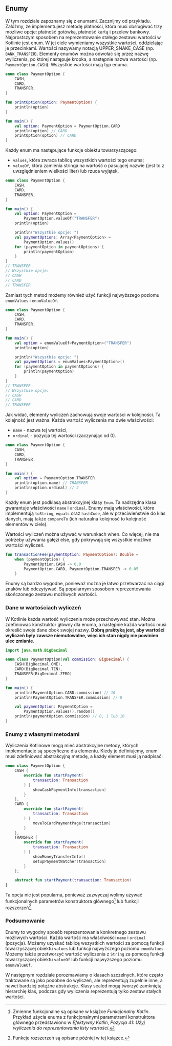 ## Enumy

W tym rozdziale zapoznamy się z enumami. Zacznijmy od przykładu. Załóżmy, że implementujesz metodę płatności, która musi obsługiwać trzy możliwe opcje: płatność gotówką, płatność kartą i przelew bankowy. Najprostszym sposobem na reprezentowanie stałego zestawu wartości w Kotlinie jest enum. W jej ciele wymieniamy wszystkie wartości, oddzielając je przecinkami. Wartości nazywamy notacją UPPER_SNAKE_CASE (np. `BANK_TRANSFER`). Elementy enumów można odwołać się przez nazwę wyliczenia, po której następuje kropka, a następnie nazwa wartości (np. `PaymentOption.CASH`). Wszystkie wartości mają typ enuma.

```kotlin
enum class PaymentOption {
    CASH,
    CARD,
    TRANSFER,
}

fun printOption(option: PaymentOption) {
    println(option)
}

fun main() {
    val option: PaymentOption = PaymentOption.CARD
    println(option) // CARD
    printOption(option) // CARD
}
```

Każdy enum ma następujące funkcje obiektu towarzyszącego:
* `values`, która zwraca tablicę wszystkich wartości tego enuma;
* `valueOf`, która zamienia stringa na wartość o pasującej nazwie (jest to z uwzględnieniem wielkości liter) lub rzuca wyjątek.

```kotlin
enum class PaymentOption {
    CASH,
    CARD,
    TRANSFER,
}

fun main() {
    val option: PaymentOption =
        PaymentOption.valueOf("TRANSFER")
    println(option)

    println("Wszystkie opcje: ")
    val paymentOptions: Array<PaymentOption> =
        PaymentOption.values()
    for (paymentOption in paymentOptions) {
        println(paymentOption)
    }
}
// TRANSFER
// Wszystkie opcje:
// CASH
// CARD
// TRANSFER
```

Zamiast tych metod możemy również użyć funkcji najwyższego poziomu `enumValues` i `enumValueOf`.

```kotlin
enum class PaymentOption {
    CASH,
    CARD,
    TRANSFER,
}

fun main() {
    val option = enumValueOf<PaymentOption>("TRANSFER")
    println(option)

    println("Wszystkie opcje: ")
    val paymentOptions = enumValues<PaymentOption>()
    for (paymentOption in paymentOptions) {
        println(paymentOption)
    }
}
// TRANSFER
// Wszystkie opcje:
// CASH
// CARD
// TRANSFER
```

Jak widać, elementy wyliczeń zachowują swoje wartości w kolejności. Ta kolejność jest ważna. Każda wartość wyliczenia ma dwie właściwości:
* `name` - nazwa tej wartości,
* `ordinal` - pozycja tej wartości (zaczynając od 0).

```kotlin
enum class PaymentOption {
    CASH,
    CARD,
    TRANSFER,
}

fun main() {
    val option = PaymentOption.TRANSFER
    println(option.name) // TRANSFER
    println(option.ordinal) // 2
}
```

Każdy enum jest podklasą abstrakcyjnej klasy `Enum`. Ta nadrzędna klasa gwarantuje właściwości `name` i `ordinal`. Enumy mają właściwości, które implementują `toString`, `equals` oraz `hashCode`, ale w przeciwieństwie do klas danych, mają także `compareTo` (ich naturalna kolejność to kolejność elementów w ciele).

Wartości wyliczeń można używać w warunkach when. Co więcej, nie ma potrzeby używania gałęzi else, gdy pokrywają się wszystkie możliwe wartości wyliczeń.

```kotlin
fun transactionFee(paymentOption: PaymentOption): Double =
    when (paymentOption) {
        PaymentOption.CASH -> 0.0
        PaymentOption.CARD, PaymentOption.TRANSFER -> 0.05
    }
```

Enumy są bardzo wygodne, ponieważ można je łatwo przetwarzać na ciągi znaków lub odczytywać. Są popularnym sposobem reprezentowania skończonego zestawu możliwych wartości.

### Dane w wartościach wyliczeń

W Kotlinie każda wartość wyliczenia może przechowywać stan. Można zdefiniować konstruktor główny dla enuma, a następnie każda wartość musi określić swoje dane obok swojej nazwy. **Dobrą praktyką jest, aby wartości wyliczeń były zawsze niemutowalne, więc ich stan nigdy nie powinien ulec zmianie**.

```kotlin
import java.math.BigDecimal

enum class PaymentOption(val commission: BigDecimal) {
    CASH(BigDecimal.ONE),
    CARD(BigDecimal.TEN),
    TRANSFER(BigDecimal.ZERO)
}

fun main() {
    println(PaymentOption.CARD.commission) // 10
    println(PaymentOption.TRANSFER.commission) // 0

    val paymentOption: PaymentOption =
        PaymentOption.values().random()
    println(paymentOption.commission) // 0, 1 lub 10
}
```

### Enumy z własnymi metodami

Wyliczenia Kotlinowe mogą mieć abstrakcyjne metody, których implementacje są specyficzne dla elementu. Kiedy je definiujemy, enum musi zdefiniować abstrakcyjną metodę, a każdy element musi ją nadpisać:

```kotlin
enum class PaymentOption {
    CASH {
        override fun startPayment(
            transaction: Transaction
        ) {
            showCashPaymentInfo(transaction)
        }
    },
    CARD {
        override fun startPayment(
            transaction: Transaction
        ) {
            moveToCardPaymentPage(transaction)
        }
    },
    TRANSFER {
        override fun startPayment(
            transaction: Transaction
        ) {
            showMoneyTransferInfo()
            setupPaymentWatcher(transaction)
        }
    };

    abstract fun startPayment(transaction: Transaction)
}
```

Ta opcja nie jest popularna, ponieważ zazwyczaj wolimy używać funkcjonalnych parametrów konstruktora głównego[^13_1] lub funkcji rozszerzeń[^13_2].

### Podsumowanie

Enumy to wygodny sposób reprezentowania konkretnego zestawu możliwych wartości. Każda wartość ma właściwości `name` i `ordinal` (pozycja). Możemy uzyskać tablicę wszystkich wartości za pomocą funkcji towarzyszącej obiektu `values` lub funkcji najwyższego poziomu `enumValues`. Możemy także przetworzyć wartość wyliczenia z `String` za pomocą funkcji towarzyszącej obiektu `valueOf` lub funkcji najwyższego poziomu `enumValueOf`.

W następnym rozdziale porozmawiamy o klasach szczelnych, które często traktowane są jako podobne do wyliczeń, ale reprezentują zupełnie inne, a nawet bardziej potężne abstrakcje. Klasy sealed mogą tworzyć zamkniętą hierarchię klas, podczas gdy wyliczenia reprezentują tylko zestaw stałych wartości.

[^13_1]: Zmienne funkcjonalne są opisane w książce *Funkcjonalny Kotlin*. Przykład użycia enuma z funkcjonalnymi parametrami konstruktora głównego przedstawiono w *Efektywny Kotlin*, *Pozycja 41: Użyj wyliczenia do reprezentowania listy wartości*.
[^13_2]: Funkcje rozszerzeń są opisane później w tej książce.
